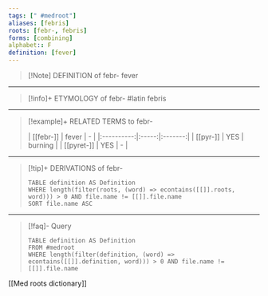 ```yaml
---
tags: [" #medroot"]
aliases: [febris]
roots: [febr-, febris]
forms: [combining]
alphabet:: F
definition: [fever]
---
```

>[!Note] DEFINITION of febr-
>fever
_____
>[!info]+ ETYMOLOGY of febr-
>#latin febris
_____
>[!example]+ RELATED TERMS to febr-
>
>| [[febr-]]  | fever |    -    |
|:----------:|:-----:|:-------:|
|  [[pyr-]]  |  YES  | burning |
| [[pyret-]] |  YES  | -        |
_____
>[!tip]+ DERIVATIONS of febr-
>```dataview
>TABLE definition AS Definition 
>WHERE length(filter(roots, (word) => econtains([[]].roots, word))) > 0 AND file.name != [[]].file.name
>SORT file.name ASC
>```
____
>[!faq]- Query
>
>```dataview
>TABLE definition AS Definition
>FROM #medroot
>WHERE length(filter(definition, (word) => econtains([[]].definition, word))) > 0 AND file.name != [[]].file.name
>```

[[Med roots dictionary]]